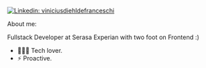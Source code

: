 [![Linkedin: viniciusdiehldefranceschi](https://img.shields.io/badge/-viniciusfranceschi-blue?style=flat-square&logo=Linkedin&logoColor=white&link=https://www.linkedin.com/in/vin%C3%ADcius-diehl-de-franceschi-8557b3130/)](https://www.linkedin.com/in/vin%C3%ADcius-diehl-de-franceschi-8557b3130/)


About me:

Fullstack Developer at Serasa Experian with two foot on Frontend :)

- 👨🏽‍💻 Tech lover.
- ⚡ Proactive.

